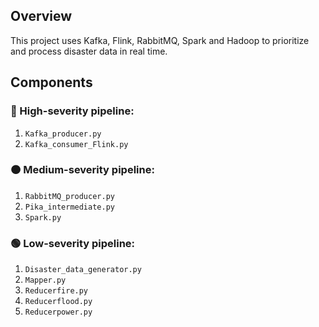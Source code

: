 
## Overview
This project uses  Kafka, Flink, RabbitMQ, Spark and Hadoop to prioritize and process disaster data in real time.

## Components

### 🔴 High-severity pipeline:
1. `Kafka_producer.py`  
2. `Kafka_consumer_Flink.py`

### 🟠 Medium-severity pipeline:
1. `RabbitMQ_producer.py`  
2. `Pika_intermediate.py`  
3. `Spark.py`

### 🟢 Low-severity pipeline:
1. `Disaster_data_generator.py`  
2. `Mapper.py`  
3. `Reducerfire.py`  
4. `Reducerflood.py`  
5. `Reducerpower.py`


